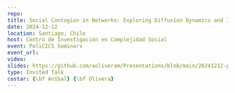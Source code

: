 ```yaml
---
repo: 
title: Social Contagion in Networks: Exploring Diffusion Dynamics and Insights
date: 2024-12-12
location: Santiago, Chile
host: Centro de Investigación en Complejidad Social
event: PoliCICS Seminars
event_url: 
video: 
slides: https://github.com/aoliveram/Presentations/blob/main/20241212-policics-1/PoliCICS%20-%20Social%20Contagion%20in%20Networks.pdf
type: Invited Talk
costar: {\bf Aníbal} {\bf Olivera}
---
```

